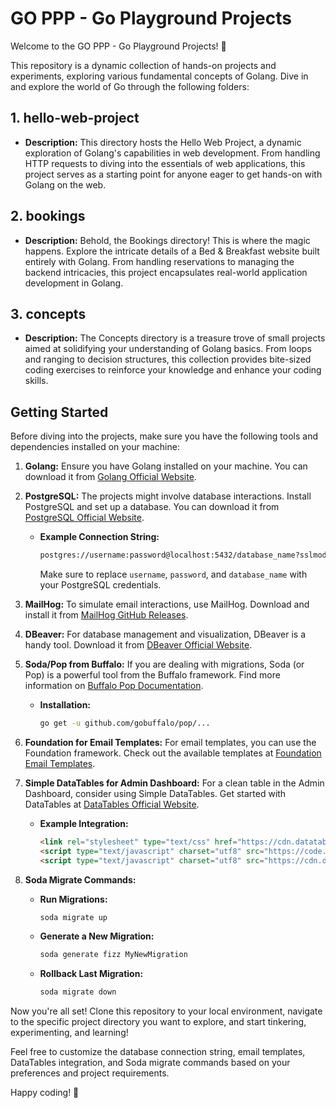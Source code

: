 # GO PPP - Go Playground Projects

Welcome to the GO PPP - Go Playground Projects! 🚀

This repository is a dynamic collection of hands-on projects and experiments, exploring various fundamental concepts of Golang. Dive in and explore the world of Go through the following folders:

## 1. hello-web-project
   - **Description:** This directory hosts the Hello Web Project, a dynamic exploration of Golang's capabilities in web development. From handling HTTP requests to diving into the essentials of web applications, this project serves as a starting point for anyone eager to get hands-on with Golang on the web.

## 2. bookings
   - **Description:** Behold, the Bookings directory! This is where the magic happens. Explore the intricate details of a Bed & Breakfast website built entirely with Golang. From handling reservations to managing the backend intricacies, this project encapsulates real-world application development in Golang.

## 3. concepts
   - **Description:** The Concepts directory is a treasure trove of small projects aimed at solidifying your understanding of Golang basics. From loops and ranging to decision structures, this collection provides bite-sized coding exercises to reinforce your knowledge and enhance your coding skills.

## Getting Started

Before diving into the projects, make sure you have the following tools and dependencies installed on your machine:

1. **Golang:** Ensure you have Golang installed on your machine. You can download it from [Golang Official Website](https://golang.org/dl/).

2. **PostgreSQL:** The projects might involve database interactions. Install PostgreSQL and set up a database. You can download it from [PostgreSQL Official Website](https://www.postgresql.org/download/).

   - **Example Connection String:**
     ```bash
     postgres://username:password@localhost:5432/database_name?sslmode=disable
     ```
     Make sure to replace `username`, `password`, and `database_name` with your PostgreSQL credentials.

3. **MailHog:** To simulate email interactions, use MailHog. Download and install it from [MailHog GitHub Releases](https://github.com/mailhog/MailHog/releases).

4. **DBeaver:** For database management and visualization, DBeaver is a handy tool. Download it from [DBeaver Official Website](https://dbeaver.io/download/).

5. **Soda/Pop from Buffalo:** If you are dealing with migrations, Soda (or Pop) is a powerful tool from the Buffalo framework. Find more information on [Buffalo Pop Documentation](https://pkg.go.dev/github.com/gobuffalo/pop).

   - **Installation:**
     ```bash
     go get -u github.com/gobuffalo/pop/...
     ```

6. **Foundation for Email Templates:** For email templates, you can use the Foundation framework. Check out the available templates at [Foundation Email Templates](https://get.foundation/emails/email-templates.html).

7. **Simple DataTables for Admin Dashboard:** For a clean table in the Admin Dashboard, consider using Simple DataTables. Get started with DataTables at [DataTables Official Website](https://datatables.net/).

   - **Example Integration:**
     ```html
     <link rel="stylesheet" type="text/css" href="https://cdn.datatables.net/1.11.5/css/jquery.dataTables.css">
     <script type="text/javascript" charset="utf8" src="https://code.jquery.com/jquery-3.6.0.js"></script>
     <script type="text/javascript" charset="utf8" src="https://cdn.datatables.net/1.11.5/js/jquery.dataTables.js"></script>
     ```

8. **Soda Migrate Commands:**
   - **Run Migrations:**
     ```bash
     soda migrate up
     ```
   - **Generate a New Migration:**
     ```bash
     soda generate fizz MyNewMigration
     ```
   - **Rollback Last Migration:**
     ```bash
     soda migrate down
     ```

Now you're all set! Clone this repository to your local environment, navigate to the specific project directory you want to explore, and start tinkering, experimenting, and learning!

Feel free to customize the database connection string, email templates, DataTables integration, and Soda migrate commands based on your preferences and project requirements.

Happy coding! 🚀
